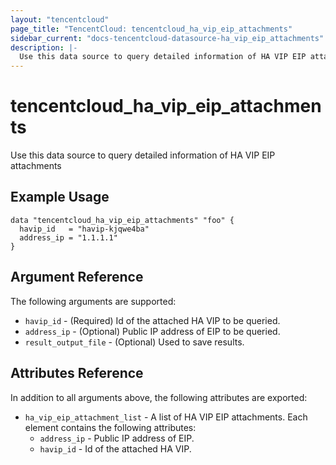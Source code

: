 ```yaml
---
layout: "tencentcloud"
page_title: "TencentCloud: tencentcloud_ha_vip_eip_attachments"
sidebar_current: "docs-tencentcloud-datasource-ha_vip_eip_attachments"
description: |-
  Use this data source to query detailed information of HA VIP EIP attachments
---
```


# tencentcloud_ha_vip_eip_attachments

Use this data source to query detailed information of HA VIP EIP attachments

## Example Usage

```hcl
data "tencentcloud_ha_vip_eip_attachments" "foo" {
  havip_id   = "havip-kjqwe4ba"
  address_ip = "1.1.1.1"
}
```

## Argument Reference

The following arguments are supported:

* `havip_id` - (Required) Id of the attached HA VIP to be queried.
* `address_ip` - (Optional) Public IP address of EIP to be queried.
* `result_output_file` - (Optional) Used to save results.

## Attributes Reference

In addition to all arguments above, the following attributes are exported:

* `ha_vip_eip_attachment_list` - A list of HA VIP EIP attachments. Each element contains the following attributes:
  * `address_ip` - Public IP address of EIP.
  * `havip_id` - Id of the attached HA VIP.


